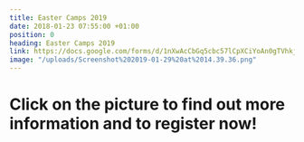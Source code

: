 ```yaml
---
title: Easter Camps 2019
date: 2018-01-23 07:55:00 +01:00
position: 0
heading: Easter Camps 2019
link: https://docs.google.com/forms/d/1nXwAcCbGq5cbc57lCpXCiYoAn0gTVhkj6ULuaVjJdjk/edit
image: "/uploads/Screenshot%202019-01-29%20at%2014.39.36.png"
---
```


# Click on the picture to find out more information and to register now!